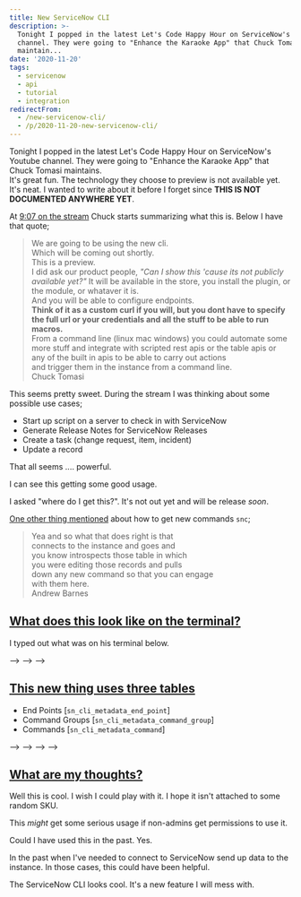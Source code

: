 ```yaml
---
title: New ServiceNow CLI
description: >-
  Tonight I popped in the latest Let's Code Happy Hour on ServiceNow's Youtube
  channel. They were going to "Enhance the Karaoke App" that Chuck Tomasi
  maintain...
date: '2020-11-20'
tags:
  - servicenow
  - api
  - tutorial
  - integration
redirectFrom:
  - /new-servicenow-cli/
  - /p/2020-11-20-new-servicenow-cli/
---
```


<!--StartFragment-->

Tonight I popped in the latest Let's Code Happy Hour on ServiceNow's Youtube channel. They were going to "Enhance the Karaoke App" that Chuck Tomasi maintains.\
It's great fun. The technology they choose to preview is not available yet. It's neat. I wanted to write about it before I forget since **THIS IS NOT DOCUMENTED ANYWHERE YET**.

At [9:07 on the stream](https://youtu.be/3tXqzXyyvxY?t=547) Chuck starts summarizing what this is. Below I have that quote;

> We are going to be using the new cli.\
> Which will be coming out shortly.\
> This is a preview.\
> I did ask our product people, *"Can I show this 'cause its not publicly available yet?"* It will be available in the store, you install the plugin, or the module, or whataver it is.\
> And you will be able to configure endpoints.\
> **Think of it as a custom curl if you will, but you dont have to specify the full url or your credentials and all the stuff to be able to run macros.**\
> From a command line (linux mac windows) you could automate some more stuff and integrate with scripted rest apis or the table apis or any of the built in apis to be able to carry out actions\
> and trigger them in the instance from a command line.\
> Chuck Tomasi

This seems pretty sweet. During the stream I was thinking about some possible use cases;

* Start up script on a server to check in with ServiceNow
* Generate Release Notes for ServiceNow Releases
* Create a task (change request, item, incident)
* Update a record

That all seems .... powerful.

I can see this getting some good usage.

I asked "where do I get this?". It's not out yet and will be release *soon*.

[One other thing mentioned](https://youtu.be/3tXqzXyyvxY?t=1937) about how to get new commands `snc`;

> Yea and so what that does right is that\
> connects to the instance and goes and\
> you know introspects those table in which\
> you were editing those records and pulls\
> down any new command so that you can engage\
> with them here.\
> Andrew Barnes

## [What does this look like on the terminal?](https://jace.pro/post/2020-11-20-sn-cli-preview/#what-does-this-look-like-on-the-terminal)

I typed out what was on his terminal below.

<!-- Images from old site no longer available -->
<!-- <!-- External image no longer available: <!-- External image: ![](https://jace.pro/post/2020-11-20-sn-cli-preview/snc-001.jpg) --> --><!-- External image no longer available: <!-- External image: ![](https://jace.pro/post/2020-11-20-sn-cli-preview/snc-002-record-query.jpg) --> --> -->

## [This new thing uses three tables](https://jace.pro/post/2020-11-20-sn-cli-preview/#this-new-thing-uses-three-tables)

* End Points [`sn_cli_metadata_end_point`]
* Command Groups [`sn_cli_metadata_command_group`]
* Commands [`sn_cli_metadata_command`]

<!-- Images from old site no longer available -->
<!-- <!-- External image no longer available: <!-- External image: ![](https://jace.pro/post/2020-11-20-sn-cli-preview/command-group-list.jpg) --> --><!-- External image no longer available: <!-- External image: ![](https://jace.pro/post/2020-11-20-sn-cli-preview/command-group-item.jpg) --> --><!-- External image no longer available: <!-- External image: ![](https://jace.pro/post/2020-11-20-sn-cli-preview/endpoint-list.jpg) --> --> -->

## [What are my thoughts?](https://jace.pro/post/2020-11-20-sn-cli-preview/#what-are-my-thoughts)

Well this is cool. I wish I could play with it. I hope it isn't attached to some random SKU.

This *might* get some serious usage if non-admins get permissions to use it.

Could I have used this in the past. Yes.

In the past when I've needed to connect to ServiceNow send up data to the instance. In those cases, this could have been helpful.

The ServiceNow CLI looks cool. It's a new feature I will mess with.

<!--EndFragment-->